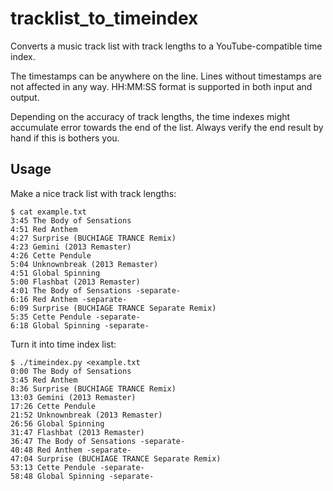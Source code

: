 # tracklist_to_timeindex
Converts a music track list with track lengths to a YouTube-compatible time index.

The timestamps can be anywhere on the line. Lines without timestamps are not affected in any way. HH:MM:SS format is supported in both input and output.

Depending on the accuracy of track lengths, the time indexes might accumulate error towards the end of the list. Always verify the end result by hand if this is bothers you.

## Usage

Make a nice track list with track lengths:
```
$ cat example.txt
3:45 The Body of Sensations
4:51 Red Anthem
4:27 Surprise (BUCHIAGE TRANCE Remix)
4:23 Gemini (2013 Remaster)
4:26 Cette Pendule
5:04 Unknownbreak (2013 Remaster)
4:51 Global Spinning
5:00 Flashbat (2013 Remaster)
4:01 The Body of Sensations -separate-
6:16 Red Anthem -separate-
6:09 Surprise (BUCHIAGE TRANCE Separate Remix)
5:35 Cette Pendule -separate-
6:18 Global Spinning -separate-
```

Turn it into time index list:
```
$ ./timeindex.py <example.txt
0:00 The Body of Sensations
3:45 Red Anthem
8:36 Surprise (BUCHIAGE TRANCE Remix)
13:03 Gemini (2013 Remaster)
17:26 Cette Pendule
21:52 Unknownbreak (2013 Remaster)
26:56 Global Spinning
31:47 Flashbat (2013 Remaster)
36:47 The Body of Sensations -separate-
40:48 Red Anthem -separate-
47:04 Surprise (BUCHIAGE TRANCE Separate Remix)
53:13 Cette Pendule -separate-
58:48 Global Spinning -separate-
```
